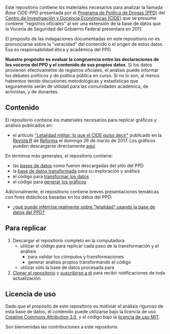 
Este repositorio contiene los materiales necesarios para analizar la llamada *Base CIDE-PPD* presentada por el [Programa de Pol&iacute;tica de Drogas (PPD)](http://www.politicadedrogas.org/) del [Centro de Investigaci&oacute;n y Docencia Econ&oacute;micas (CIDE)](http://cide.edu/) que se presume contiene "registros oficiales" al ser una extensi&oacute;n de la base de datos que la Vocer&iacute;a de Seguridad del Gobierno Federal presentara en 2011.

El prop&oacute;sito de las indagaciones documentadas en este repositiorio no es pronunciarse sobre la "veracidad" del contenido o el origen de estos datos. Esa es responsabilidad &eacute;tica y acad&eacute;mica del PPD.  

**Nuestro prop&oacute;sito es evaluar la congruencia entre las declaraciones de los voceros del PPD y el contenido de sus propios datos**. Si los datos provienen efectivamente de registros oficiales, el an&aacute;lisis puede informar los debates pol&iacute;ticos y de pol&iacute;tica p&uacute;blica en curso. Si no lo son, al menos habremos tenido discusiones metodol&oacute;gicas y estad&iacute;sticas que seguramente ser&aacute;n de utilidad para las comunidades acad&eacute;mica, de activistas, y de donantes.


## Contenido

El repositorio contiene los materiales necesarios para replicar gr&aacute;ficos y an&aacute;lisis publicados en:

* el art&iacute;culo ["Letalidad militar: lo que el CIDE quiso decir"]() publicado en la [Revista R](http://www.reforma.com/libre/acceso/acceso.htm?urlredirect=/revistar/) de [Reforma](http://www.reforma.com/) el domingo 26 de marzo de 2017. Los gr&aacute;ficos pueden descargarse directamente [aqu&iacute;](reports/graphs/RevistaR)


En t&eacute;rminos m&aacute;s generales, el repositorio contiene:

* las [bases de datos](data/raw) como fueron descargadas del sitio del PPD
* la [base de datos transformada](data/processed) para su exploraci&oacute;n y an&aacute;lisis 
* el c&oacute;digo para [transformar los datos](src/data)
* el c&oacute;digo para [generar los gr&aacute;ficos](src/visualizations) 

Adicionalmente, el repositiorio contiene breves presentaciones tem&aacute;ticas con fines did&aacute;cticos basadas en los datos del PPD:

* [&iquest;qu&eacute; puede inferirise realmente sobre "letalidad" usando la base de datos del PPD?]()

## Para replicar

1. Descargar el repositorio completo en la computadora
	* utilizar el c&oacute;digo para replicar cada paso de la transformaci&oacute;n y el an&aacute;lisis
		* para validar los c&oacute;mputos y transformaciones
		* generar an&aacute;lisis propios transformando el c&oacute;digo
	* utilizar s&oacute;lo la base de datos procesada para 
2. [Clonar el repositorio](https://help.github.com/articles/cloning-a-repository/) y [suscribirse a &eacute;l]() para recibir notificaciones de toda actualizaci&oacute;n. 

## Licencia de uso

Dado que el prop&oacute;sito de este repositorio es motiviar el an&aacute;lisis riguroso de esta base de datos, el contenido puede utilizarse bajo la licencia de uso [Creative Commons Attribution 3.0](https://creativecommons.org/licenses/by/3.0/us/), y el c&oacute;digo bajo la [licencia de uso MIT](https://opensource.org/licenses/mit-license.php).

Son bienvenidas las contribuciones a este repositorio.
